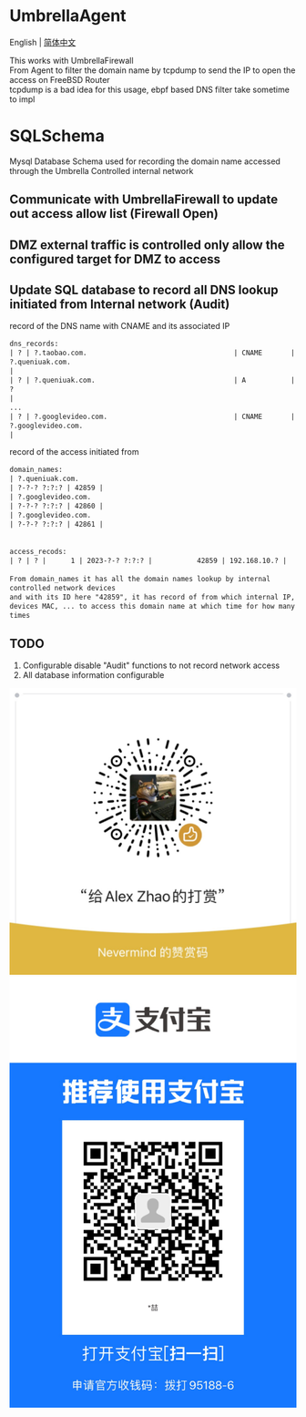 # UmbrellaAgent   

English | [简体中文](README-CN.md)    

This works with UmbrellaFirewall    
From Agent to filter the domain name by tcpdump to send the IP to open the access on FreeBSD Router   
tcpdump is a bad idea for this usage, ebpf based DNS filter take sometime to impl   

# SQLSchema    
Mysql Database Schema used for recording the domain name accessed through the Umbrella Controlled internal network   


## Communicate with UmbrellaFirewall to update out access allow list (Firewall Open)  

## DMZ external traffic is controlled only allow the configured target for DMZ to access     

## Update SQL database to record all DNS lookup initiated from Internal network (Audit)   

record of the DNS name with CNAME and its associated IP   
```
dns_records:
| ? | ?.taobao.com.                                    | CNAME       | ?.queniuak.com.                                                                                 |
| ? | ?.queniuak.com.                                  | A           | ?                                                                                               |
...
| ? | ?.googlevideo.com.                               | CNAME       | ?.googlevideo.com.                                                                              |

```

record of the access initiated from 
```
domain_names:
| ?.queniuak.com.                                                                                                     | ?-?-? ?:?:? | 42859 |
| ?.googlevideo.com.                                                                                                  | ?-?-? ?:?:? | 42860 |
| ?.googlevideo.com.                                                                                                  | ?-?-? ?:?:? | 42861 |


access_recods:
| ? | ? |      1 | 2023-?-? ?:?:? |           42859 | 192.168.10.? |

From domain_names it has all the domain names lookup by internal controlled network devices
and with its ID here "42859", it has record of from which internal IP, devices MAC, ... to access this domain name at which time for how many times

```


## TODO  
 1. Configurable disable "Audit" functions to not record network access  
 2. All database information configurable   


![Donate](./DONATE.JPG)
![Donate](./DONATE_Z.JPG)

